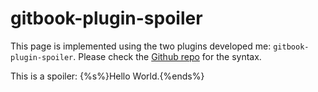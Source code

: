 gitbook-plugin-spoiler
===

<!--sec data-title="Introduction" data-id="intro" ces-->
This page is implemented using the two plugins developed me: ```gitbook-plugin-spoiler```. Please check the [Github repo](https://github.com/ymcatar/gitbook-plugin-spoiler) for the syntax.
<!--endsec-->

<!--sec data-title="Example" data-id="example" ces-->
This is a spoiler: {%s%}Hello World.{%ends%}
<!--endsec-->
